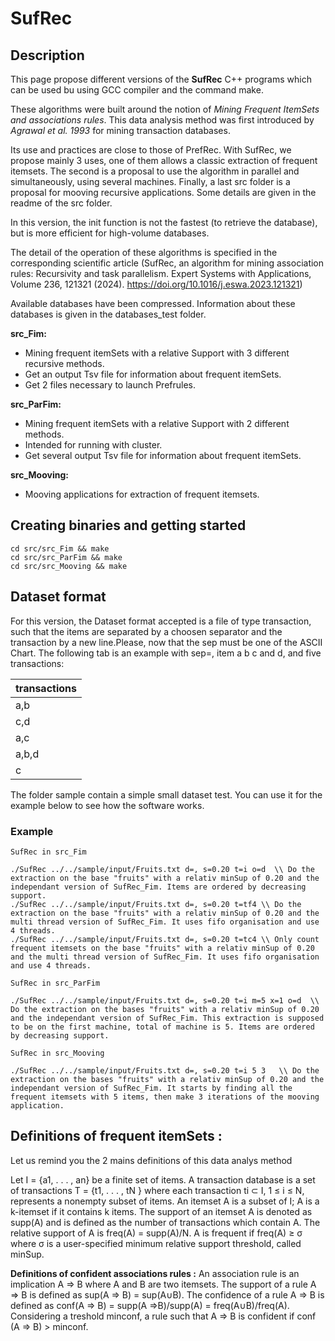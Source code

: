 # SufRec

## Description 

This page propose different versions of the **SufRec** C++ programs which can be used bu using GCC compiler and the command make.

These algorithms were built around the notion of *Mining Frequent ItemSets and associations rules*. This data analysis method was first introduced by *Agrawal et al. 1993* for mining transaction databases.


Its use and practices are close to those of PrefRec.
With SufRec, we propose mainly 3 uses, one of them allows a classic extraction of frequent itemsets. The second is a proposal to use the algorithm in parallel and simultaneously, using several machines. Finally, a last src folder is a proposal for mooving recursive applications. Some details are given in the readme of the src folder.

In this version, the init function is not the fastest (to retrieve the database), but is more efficient for high-volume databases.

The detail of the operation of these algorithms is specified in the corresponding scientific article (SufRec, an algorithm for mining association rules: Recursivity and task parallelism.  Expert    Systems with Applications, Volume 236, 121321  (2024).   https://doi.org/10.1016/j.eswa.2023.121321)

Available databases have been compressed. Information about these databases is given in the databases_test folder.



**src_Fim:**
* Mining frequent itemSets with a relative Support with 3 different recursive methods.
* Get an output Tsv file for information about frequent itemSets.
* Get 2 files necessary to launch Prefrules. 

**src_ParFim:**
* Mining frequent itemSets with a relative Support with 2 different methods.
* Intended for running with cluster.
* Get several output Tsv file for information about frequent itemSets.

**src_Mooving:**
* Mooving applications for extraction of frequent itemsets.


## Creating binaries and getting started
```
cd src/src_Fim && make
cd src/src_ParFim && make
cd src/src_Mooving && make

```

## Dataset format 

For this version, the Dataset format accepted is a file of type transaction, such that the items are separated by a choosen separator
and the transaction by a new line.Please, now that the sep must be one of the ASCII Chart. 
The following tab is an example with sep=, item a b c and d, and five transactions:



|transactions|
|------------|
|a,b|
|c,d|
|a,c|
|a,b,d|
|c|


The folder sample contain a simple small dataset test. You can use it for the example below to see how the software works.


### Example
```
SufRec in src_Fim

./SufRec ../../sample/input/Fruits.txt d=, s=0.20 t=i o=d  \\ Do the extraction on the base "fruits" with a relativ minSup of 0.20 and the independant version of SufRec_Fim. Items are ordered by decreasing support.
./SufRec ../../sample/input/Fruits.txt d=, s=0.20 t=tf4 \\ Do the extraction on the base "fruits" with a relativ minSup of 0.20 and the multi thread version of SufRec_Fim. It uses fifo organisation and use 4 threads.
./SufRec ../../sample/input/Fruits.txt d=, s=0.20 t=tc4 \\ Only count frequent itemsets on the base "fruits" with a relativ minSup of 0.20 and the multi thread version of SufRec_Fim. It uses fifo organisation and use 4 threads.

SufRec in src_ParFim

./SufRec ../../sample/input/Fruits.txt d=, s=0.20 t=i m=5 x=1 o=d  \\ Do the extraction on the bases "fruits" with a relativ minSup of 0.20 and the independant version of SufRec_Fim. This extraction is supposed to be on the first machine, total of machine is 5. Items are ordered by decreasing support.

SufRec in src_Mooving

./SufRec ../../sample/input/Fruits.txt d=, s=0.20 t=i 5 3   \\ Do the extraction on the bases "fruits" with a relativ minSup of 0.20 and the independant version of SufRec_Fim. It starts by finding all the frequent itemsets with 5 items, then make 3 iterations of the mooving application.

```


## Definitions of frequent itemSets :

Let us remind you the 2 mains definitions of this data analys method

Let I = {a1, . . . , an} be a finite set of items. A transaction database is a set of transactions T =
{t1, . . . , tN } where each transaction ti ⊂ I, 1 ≤ i ≤ N, represents a nonempty
subset of items. An itemset A is a subset of I; A is a k-itemset if it contains
k items. The support of an itemset A is denoted as supp(A) and is defined
as the number of transactions which contain A. The relative support of A is
freq(A) = supp(A)/N. A is frequent if freq(A) ≥ σ where σ is a user-specified minimum relative support threshold, called minSup.


**Definitions of confident associations rules  :**
An association rule is an implication A ⇒ B where A and B are two itemsets. The support of a rule A ⇒ B is defined as sup(A ⇒ B) = sup(A∪B).
The confidence of a rule A ⇒ B is defined as conf(A ⇒ B) = supp(A ⇒B)/supp(A) = freq(A∪B)/freq(A).
Considering a treshold minconf, a rule such that A ⇒ B is confident if conf (A ⇒ B) > minconf.






